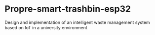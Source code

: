 # Propre-smart-trashbin-esp32
Design and implementation of an intelligent waste management system based on IoT in a university environment
